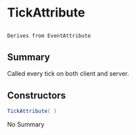 # TickAttribute

## 
```c#
Derives from EventAttribute
```

## Summary

Called every tick on both client and server.
## Constructors

```c#
TickAttribute( ) 
```
No Summary

